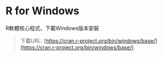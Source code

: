 # R for Windows

R軟體核心程式，下載Windows版本安裝

> 下載URL: [https://cran.r-project.org/bin/windows/base/](https://cran.r-project.org/bin/windows/base/)



